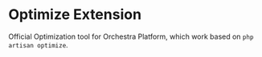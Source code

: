 Optimize Extension
==============

Official Optimization tool for Orchestra Platform, which work based on `php artisan optimize`.
